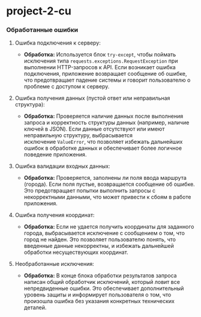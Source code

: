 # project-2-cu
### Обработанные ошибки
1. Ошибка подключения к серверу:
    - **Обработка:** Используется блок `try-except`, чтобы поймать исключения типа `requests.exceptions.RequestException` при выполнении HTTP-запросов к API.
    Если возникает ошибка подключения, приложение возвращает сообщение об ошибке, что предотвращает падение системы и говорит пользователю о проблеме с доступом к серверу.
    
2. Ошибка получения данных (пустой ответ или неправильная структура):
    - **Обработка:** Проверяется наличие данных после выполнения запроса и корректность структуры данных (например, наличие ключей в JSON).
    Если данные отсутствуют или имеют неправильную структуру, выбрасывается исключение `ValueError`, что позволяет избежать дальнейших ошибок в обработке данных и обеспечивает более логичное поведение приложения.
    
3. Ошибка валидации входных данных:
    - **Обработка:** Проверяется, заполнены ли поля ввода маршрута (города). Если поля пустые, возвращается сообщение об ошибке.
    Это предотвращает попытки выполнить запросы с некорректными данными, что может привести к сбоям в работе приложения.
    
4. Ошибка получения координат:
    - **Обработка:** Если не удается получить координаты для заданного города, выбрасывается исключение с сообщением о том, что город не найден.
    Это позволяет пользователю понять, что введенные данные некорректны, и избежать дальнейшей обработки несуществующих координат.
    
5. Необработанные исключения:
    - **Обработка:** В конце блока обработки результатов запроса написан общий обработчик исключений, который ловит все непредвиденные ошибки.
    Это обеспечивает дополнительный уровень защиты и информирует пользователя о том, что произошла ошибка без указания конкретных технических деталей.
